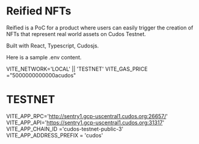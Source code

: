 # Reified NFTs

Reified is a PoC for a product where users can easily trigger the creation of NFTs that represent real world assets on Cudos Testnet.

Built with React, Typescript, Cudosjs.


Here is a sample .env content.

VITE_NETWORK='LOCAL' || 'TESTNET'
VITE_GAS_PRICE ="5000000000000acudos"

# TESTNET
VITE_APP_RPC='http://sentry1.gcp-uscentral1.cudos.org:26657/'
VITE_APP_API='https://sentry1.gcp-uscentral1.cudos.org:31317'
VITE_APP_CHAIN_ID ='cudos-testnet-public-3'
VITE_APP_ADDRESS_PREFIX = 'cudos'
